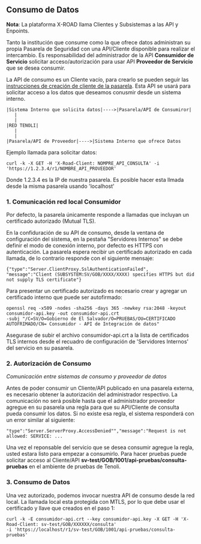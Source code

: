 ## Consumo de Datos ##

**Nota**: La plataforma X-ROAD llama Clientes y Subsistemas a las API y Enpoints. 


Tanto la institución que consume como la que ofrece datos administran su propia Pasarela de Seguridad con una API/Cliente disponible para realizar el intercambio. Es responsabilidad del administrador de la API **Consumidor de Servicio** solicitar acceso/autorización para usar API **Proveedor de Servicio** que se desea consumir. 

La API de consumo es un Cliente vacío, para crearlo se pueden seguir las [instrucciones de creación de cliente de la pasarela](https://github.com/nordic-institute/X-Road/blob/develop/doc/Manuals/ug-ss_x-road_6_security_server_user_guide.md#4-security-server-clients). Esta API se usará para solicitar acceso a los datos que deseamos conusmir desde un sistema interno.

```
|Sistema Interno que solicita datos|---->|Pasarela/API de Consumiror|
   |
   |
|RED TENOLI|
   |
   |
|Pasarela/API de Proveedor|---->|Sistema Interno que ofrece Datos
```

Ejemplo llamada para solicitar datos:
```
curl -k -X GET -H 'X-Road-Client: NOMPRE_API_CONSULTA' -i 'https://1.2.3.4/r1/NOMBRE_API_PROVEEDOR'
``` 

Donde 1.2.3.4 es la IP de nuestra pasarela. Es posible hacer esta llmada desde la misma pasarela usando 'localhost'  

### 1. Comunicación red local Consumidor ###

Por defecto, la pasarela únicamente responde a llamadas que incluyan un certificado autorizado (Mutual TLS).

En la confiduración de su API de consumo, desde la ventana de configuración del sistema, en la pestaña "Servidores Internos" se debe definir el modo de conexión interno, por defecto es HTTPS con autenticación. La pasarela espera recibir un certificado autorizado en cada llamada, de lo contrario responde con el siguiente mensaje:
```
{"type":"Server.ClientProxy.SslAuthenticationFailed",
"message":"Client (SUBSYSTEM:SV/GOB/XXXX/XXXX) specifies HTTPS but did not supply TLS certificate"}
```

Para presentar un certificado autorizado es necesario crear y agregar un certificado interno que puede ser autofirmado:  
```
openssl req -x509 -nodes -sha256 -days 365 -newkey rsa:2048 -keyout consumidor-api.key -out consumidor-api.crt 
-subj "/C=SV/O=Gobierno de El Salvador/O=PRUEBAS/OU=CERTIFICADO AUTOFRIMADO/CN= Consumidor - API de Integración de datos"
```

Asegurase de subir el archivo consumidor-api.crt a la lista de certificados TLS internos desde el recuadro de configuración de 'Servidores Internos' del servicio en su pasarela.


### 2. Autorización de Consumo ###
*Comunicación entre sistemas de consumo y proveedor de datos*

Antes  de poder consumir un Cliente/API publicado en una pasarela externa, es necesario obtener la autorización del administrador respectivo. 
La comunicación no será posible hasta que el administrador proveedor agregue en su pasarela una regla para que su API/Cliente de consulta pueda consumir los datos. Si no existe esa regla, el sistema responderá con un error similar al siguiente:

```
"type":"Server.ServerProxy.AccessDenied"","message":"Request is not allowed: SERVICE: ...
```
Una vez el reponsable del servicio que se desea consumir agregue la regla, usted estara listo para empezar a consumirlo. Para hacer pruebas puede solicitar acceso al Cliente/API **sv-test/GOB/1001/api-pruebas/consulta-pruebas** en el ambiente de pruebas de Tenoli.

### 3. Consumo de Datos ###

Una vez autorizado, podemos invocar nuestra API de consumo desde la red local. La llamada local esta protegida con MTLS, por lo que debe usar el certificado y llave que creados en el paso 1:
```
curl -k -E consumidor-api.crt --key consumidor-api.key -X GET -H 'X-Road-Client: sv-test/GOB/XXXXXX/consulta' 
-i 'https://localhost/r1/sv-test/GOB/1001/api-pruebas/consulta-pruebas'
``` 
